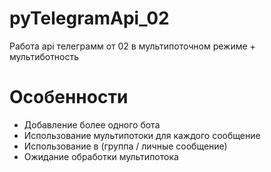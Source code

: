 # pyTelegramApi_02
Работа api телеграмм от 02 в мультипоточном режиме + мультиботность

# Особенности
+ Добавление более одного бота
+ Использование мультипотоки для каждого сообщение
+ Использование в (группа / личные сообщение)
+ Ожидание обработки мультипотока
